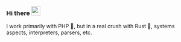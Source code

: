 ### Hi there <img src="https://github.com/TheDudeThatCode/TheDudeThatCode/blob/master/Assets/Hi.gif" width="24px"> 

I work primarily with PHP 🐘, but in a real crush with Rust 🦀, systems aspects, interpreters, parsers, etc.
